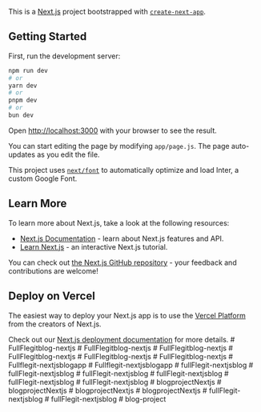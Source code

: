 This is a [Next.js](https://nextjs.org/) project bootstrapped with [`create-next-app`](https://github.com/vercel/next.js/tree/canary/packages/create-next-app).

## Getting Started

First, run the development server:

```bash
npm run dev
# or
yarn dev
# or
pnpm dev
# or
bun dev
```

Open [http://localhost:3000](http://localhost:3000) with your browser to see the result.

You can start editing the page by modifying `app/page.js`. The page auto-updates as you edit the file.

This project uses [`next/font`](https://nextjs.org/docs/basic-features/font-optimization) to automatically optimize and load Inter, a custom Google Font.

## Learn More

To learn more about Next.js, take a look at the following resources:

- [Next.js Documentation](https://nextjs.org/docs) - learn about Next.js features and API.
- [Learn Next.js](https://nextjs.org/learn) - an interactive Next.js tutorial.

You can check out [the Next.js GitHub repository](https://github.com/vercel/next.js/) - your feedback and contributions are welcome!

## Deploy on Vercel

The easiest way to deploy your Next.js app is to use the [Vercel Platform](https://vercel.com/new?utm_medium=default-template&filter=next.js&utm_source=create-next-app&utm_campaign=create-next-app-readme) from the creators of Next.js.

Check out our [Next.js deployment documentation](https://nextjs.org/docs/deployment) for more details.
#   F u l l F l e g i t b l o g - n e x t j s  
 #   F u l l F l e g i t b l o g - n e x t j s  
 #   F u l l F l e g i t b l o g - n e x t j s  
 #   F u l l F l e g i t b l o g - n e x t j s  
 #   F u l l F l e g i t b l o g - n e x t j s  
 #   F u l l F l e g i t b l o g - n e x t j s  
 #   F u l l f l e g i t - n e x t j s b l o g a p p  
 #   F u l l f l e g i t - n e x t j s b l o g a p p  
 #   f u l l F l e g i t - n e x t j s b l o g  
 #   f u l l F l e g i t - n e x t j s b l o g  
                                                   #   f u l l F l e g i t - n e x t j s b l o g  
 #   f u l l F l e g i t - n e x t j s b l o g  
 #   f u l l F l e g i t - n e x t j s b l o g  
 #   f u l l F l e g i t - n e x t j s b l o g  
 #   b l o g p r o j e c t N e x t j s  
 #   b l o g p r o j e c t N e x t j s  
 #   b l o g p r o j e c t N e x t j s  
 #   b l o g p r o j e c t N e x t j s  
 #   f u l l F l e g i t - n e x t j s b l o g  
 #   f u l l F l e g i t - n e x t j s b l o g  
 #   b l o g - p r o j e c t  
 